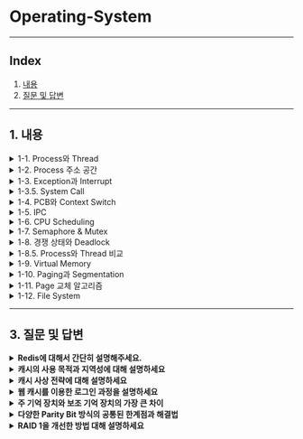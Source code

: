 # Operating-System

---

## Index
1. [내용](#1-내용)
2. [질문 및 답변](#2-질문-및-답변)

---

## 1. 내용

<details>
<summary>1-1. Process와 Thread</summary>
<a href="https://velog.io/@jooon/%EC%9E%90%EB%A3%8C-%EA%B5%AC%EC%A1%B0-Array-Linked-List" target="_blank">
Process와 Thread 정리글
</a>
</details>


<details>
<summary>1-2. Process 주소 공간</summary>
<a href="https://velog.io/@jooon/%EC%9E%90%EB%A3%8C-%EA%B5%AC%EC%A1%B0-Array-Linked-List" target="_blank">
Process 주소 공간 정리글
</a>
</details>

<details>
<summary>1-3. Exception과 Interrupt</summary>
<a href="https://velog.io/@geooeg/%EC%9A%B4%EC%98%81-%EC%B2%B4%EC%A0%9C-Exception%EA%B3%BC-Interrupt" target="_blank">
Exception과 Interrupt 정리글
</a>
</details>


<details>
<summary>1-3.5. System Call</summary>
<a href="https://velog.io/@geooeg/%EC%9A%B4%EC%98%81-%EC%B2%B4%EC%A0%9C-System-Call" target="_blank">
System Call 정리글
</a>
</details>


<details>
<summary>1-4. PCB와 Context Switch</summary>
<a href="https://velog.io/@jooon/%EC%9E%90%EB%A3%8C-%EA%B5%AC%EC%A1%B0-Array-Linked-List" target="_blank">
PCB와 Context Switch 정리글
</a>
</details>


<details>
<summary>1-5. IPC</summary>
<a href="https://velog.io/@geooeg/%EC%BB%B4%ED%93%A8%ED%84%B0-%EC%95%84%ED%82%A4%ED%85%8D%EC%B2%98-Parity-bit" target="_blank">
IPC 정리글
</a>
</details>


<details>
<summary>1-6. CPU Scheduling</summary>
<a href="https://velog.io/@geooeg/%EC%BB%B4%ED%93%A8%ED%84%B0-%EC%95%84%ED%82%A4%ED%85%8D%EC%B2%98-RAID" target="_blank">
CPU Scheduling 정리글
</a>
</details>


<details>
<summary>1-7. Semaphore & Mutex</summary>
<a href="https://velog.io/@geooeg/%EC%BB%B4%ED%93%A8%ED%84%B0-%EC%95%84%ED%82%A4%ED%85%8D%EC%B2%98-RAID" target="_blank">
Semaphore & Mutex 정리글
</a>
</details>


<details>
<summary>1-8. 경쟁 상태와 Deadlock</summary>
<a href="https://velog.io/@geooeg/%EC%BB%B4%ED%93%A8%ED%84%B0-%EC%95%84%ED%82%A4%ED%85%8D%EC%B2%98-RAID" target="_blank">
경쟁 상태와 Deadlock 정리글
</a>
</details>


<details>
<summary>1-8.5. Process와 Thread 비교</summary>
<a href="https://velog.io/@geooeg/%EC%BB%B4%ED%93%A8%ED%84%B0-%EC%95%84%ED%82%A4%ED%85%8D%EC%B2%98-RAID" target="_blank">
Process와 Thread 비교 정리글
</a>
</details>


<details>
<summary>1-9. Virtual Memory</summary>
<a href="https://velog.io/@geooeg/%EC%BB%B4%ED%93%A8%ED%84%B0-%EC%95%84%ED%82%A4%ED%85%8D%EC%B2%98-RAID" target="_blank">
Virtual Memory 정리글
</a>
</details>


<details>
<summary>1-10. Paging과 Segmentation</summary>
<a href="https://velog.io/@geooeg/%EC%BB%B4%ED%93%A8%ED%84%B0-%EC%95%84%ED%82%A4%ED%85%8D%EC%B2%98-RAID" target="_blank">
Paging과 Segmentation 정리글
</a>
</details>


<details>
<summary>1-11. Page 교체 알고리즘</summary>
<a href="https://velog.io/@geooeg/%EC%BB%B4%ED%93%A8%ED%84%B0-%EC%95%84%ED%82%A4%ED%85%8D%EC%B2%98-RAID" target="_blank">
Page 교체 알고리즘 정리글
</a>
</details>


<details>
<summary>1-12. File System</summary>
<a href="https://velog.io/@geooeg/%EC%BB%B4%ED%93%A8%ED%84%B0-%EC%95%84%ED%82%A4%ED%85%8D%EC%B2%98-RAID" target="_blank">
File System 정리글
</a>
</details>


---

## 3. 질문 및 답변
<details>
<summary><b>Redis에 대해서 간단히 설명해주세요.</b></summary>

</details>

<details>
<summary><b>캐시의 사용 목적과 지역성에 대해 설명하세요 </b></summary>

</details>

<details>
<summary><b>캐시 사상 전략에 대해 설명하세요</b></summary>

</details>

<details>
<summary><b>웹 캐시를 이용한 로그인 과정을 설명하세요</b></summary>

</details>

<details>
<summary><b>주 기억 장치와 보조 기억 장치의 가장 큰 차이</b></summary>

</details>

<details>
<summary><b>다양한 Parity Bit 방식의 공통된 한계점과 해결법</b></summary>

</details>

<details>
<summary><b>RAID 1을 개선한 방법 대해 설명하세요</b></summary>

</details>